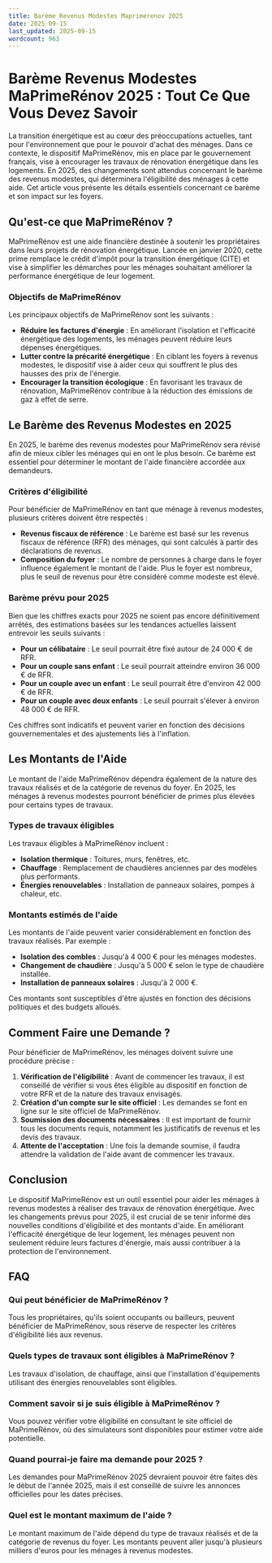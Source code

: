 ```yaml
---
title: Barème Revenus Modestes Maprimerenov 2025
date: 2025-09-15
last_updated: 2025-09-15
wordcount: 963
---
```


# Barème Revenus Modestes MaPrimeRénov 2025 : Tout Ce Que Vous Devez Savoir

La transition énergétique est au cœur des préoccupations actuelles, tant pour l'environnement que pour le pouvoir d'achat des ménages. Dans ce contexte, le dispositif MaPrimeRénov, mis en place par le gouvernement français, vise à encourager les travaux de rénovation énergétique dans les logements. En 2025, des changements sont attendus concernant le barème des revenus modestes, qui déterminera l'éligibilité des ménages à cette aide. Cet article vous présente les détails essentiels concernant ce barème et son impact sur les foyers.

## Qu'est-ce que MaPrimeRénov ?

MaPrimeRénov est une aide financière destinée à soutenir les propriétaires dans leurs projets de rénovation énergétique. Lancée en janvier 2020, cette prime remplace le crédit d'impôt pour la transition énergétique (CITE) et vise à simplifier les démarches pour les ménages souhaitant améliorer la performance énergétique de leur logement.

### Objectifs de MaPrimeRénov

Les principaux objectifs de MaPrimeRénov sont les suivants :

- **Réduire les factures d'énergie** : En améliorant l'isolation et l'efficacité énergétique des logements, les ménages peuvent réduire leurs dépenses énergétiques.
- **Lutter contre la précarité énergétique** : En ciblant les foyers à revenus modestes, le dispositif vise à aider ceux qui souffrent le plus des hausses des prix de l'énergie.
- **Encourager la transition écologique** : En favorisant les travaux de rénovation, MaPrimeRénov contribue à la réduction des émissions de gaz à effet de serre.

## Le Barème des Revenus Modestes en 2025

En 2025, le barème des revenus modestes pour MaPrimeRénov sera révisé afin de mieux cibler les ménages qui en ont le plus besoin. Ce barème est essentiel pour déterminer le montant de l'aide financière accordée aux demandeurs.

### Critères d'éligibilité

Pour bénéficier de MaPrimeRénov en tant que ménage à revenus modestes, plusieurs critères doivent être respectés :

- **Revenus fiscaux de référence** : Le barème est basé sur les revenus fiscaux de référence (RFR) des ménages, qui sont calculés à partir des déclarations de revenus.
- **Composition du foyer** : Le nombre de personnes à charge dans le foyer influence également le montant de l'aide. Plus le foyer est nombreux, plus le seuil de revenus pour être considéré comme modeste est élevé.

### Barème prévu pour 2025

Bien que les chiffres exacts pour 2025 ne soient pas encore définitivement arrêtés, des estimations basées sur les tendances actuelles laissent entrevoir les seuils suivants :

- **Pour un célibataire** : Le seuil pourrait être fixé autour de 24 000 € de RFR.
- **Pour un couple sans enfant** : Le seuil pourrait atteindre environ 36 000 € de RFR.
- **Pour un couple avec un enfant** : Le seuil pourrait être d'environ 42 000 € de RFR.
- **Pour un couple avec deux enfants** : Le seuil pourrait s'élever à environ 48 000 € de RFR.

Ces chiffres sont indicatifs et peuvent varier en fonction des décisions gouvernementales et des ajustements liés à l'inflation.

## Les Montants de l'Aide

Le montant de l'aide MaPrimeRénov dépendra également de la nature des travaux réalisés et de la catégorie de revenus du foyer. En 2025, les ménages à revenus modestes pourront bénéficier de primes plus élevées pour certains types de travaux.

### Types de travaux éligibles

Les travaux éligibles à MaPrimeRénov incluent :

- **Isolation thermique** : Toitures, murs, fenêtres, etc.
- **Chauffage** : Remplacement de chaudières anciennes par des modèles plus performants.
- **Énergies renouvelables** : Installation de panneaux solaires, pompes à chaleur, etc.

### Montants estimés de l'aide

Les montants de l'aide peuvent varier considérablement en fonction des travaux réalisés. Par exemple :

- **Isolation des combles** : Jusqu'à 4 000 € pour les ménages modestes.
- **Changement de chaudière** : Jusqu'à 5 000 € selon le type de chaudière installée.
- **Installation de panneaux solaires** : Jusqu'à 2 000 €.

Ces montants sont susceptibles d'être ajustés en fonction des décisions politiques et des budgets alloués.

## Comment Faire une Demande ?

Pour bénéficier de MaPrimeRénov, les ménages doivent suivre une procédure précise :

1. **Vérification de l'éligibilité** : Avant de commencer les travaux, il est conseillé de vérifier si vous êtes éligible au dispositif en fonction de votre RFR et de la nature des travaux envisagés.
2. **Création d'un compte sur le site officiel** : Les demandes se font en ligne sur le site officiel de MaPrimeRénov.
3. **Soumission des documents nécessaires** : Il est important de fournir tous les documents requis, notamment les justificatifs de revenus et les devis des travaux.
4. **Attente de l'acceptation** : Une fois la demande soumise, il faudra attendre la validation de l'aide avant de commencer les travaux.

## Conclusion

Le dispositif MaPrimeRénov est un outil essentiel pour aider les ménages à revenus modestes à réaliser des travaux de rénovation énergétique. Avec les changements prévus pour 2025, il est crucial de se tenir informé des nouvelles conditions d'éligibilité et des montants d'aide. En améliorant l'efficacité énergétique de leur logement, les ménages peuvent non seulement réduire leurs factures d'énergie, mais aussi contribuer à la protection de l'environnement.

## FAQ

### Qui peut bénéficier de MaPrimeRénov ?

Tous les propriétaires, qu'ils soient occupants ou bailleurs, peuvent bénéficier de MaPrimeRénov, sous réserve de respecter les critères d'éligibilité liés aux revenus.

### Quels types de travaux sont éligibles à MaPrimeRénov ?

Les travaux d'isolation, de chauffage, ainsi que l'installation d'équipements utilisant des énergies renouvelables sont éligibles.

### Comment savoir si je suis éligible à MaPrimeRénov ?

Vous pouvez vérifier votre éligibilité en consultant le site officiel de MaPrimeRénov, où des simulateurs sont disponibles pour estimer votre aide potentielle.

### Quand pourrai-je faire ma demande pour 2025 ?

Les demandes pour MaPrimeRénov 2025 devraient pouvoir être faites dès le début de l'année 2025, mais il est conseillé de suivre les annonces officielles pour les dates précises.

### Quel est le montant maximum de l'aide ?

Le montant maximum de l'aide dépend du type de travaux réalisés et de la catégorie de revenus du foyer. Les montants peuvent aller jusqu'à plusieurs milliers d'euros pour les ménages à revenus modestes.